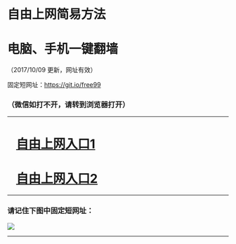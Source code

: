 ﻿# 自由上网简易方法

# 电脑、手机一键翻墙

（2017/10/09 更新，网址有效）

固定短网址：https://git.io/free99

### （微信如打不开，请转到浏览器打开）


***





# &nbsp;&nbsp; <a href="http://ft829921684.fwq-tz-1001.info/fwqtz01.html?t=10090015157 " target="_blank">自由上网入口1</a>
# &nbsp;&nbsp; <a href="http://ft172084722.fwq-tz-1002.info/fwqtz02.html?t=10090017533 " target="_blank">自由上网入口2</a>
***

### 请记住下图中固定短网址：

<img src="https://s3-us-west-2.amazonaws.com/fwq-1001/yjfq-20170905okok.png" /> 


***

